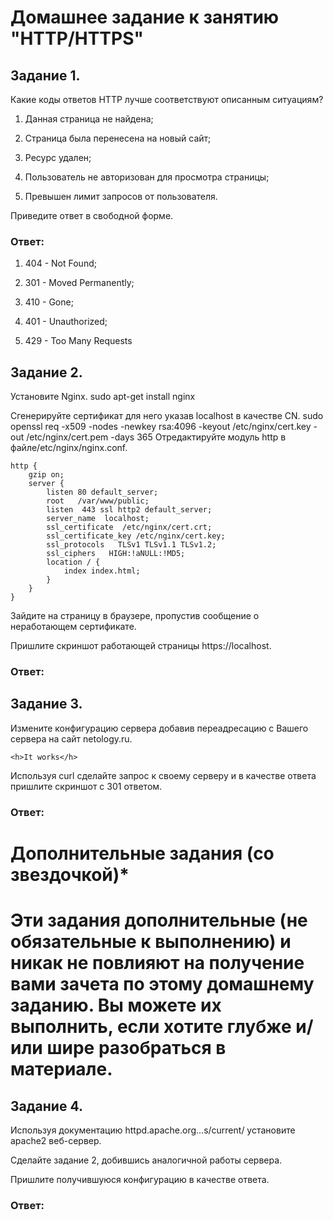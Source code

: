 # Домашнее задание к занятию "HTTP/HTTPS"

## Задание 1.

Какие коды ответов HTTP лучше соответствуют описанным ситуациям?

1) Данная страница не найдена;

2) Страница была перенесена на новый сайт;

3) Ресурс удален;

4) Пользователь не авторизован для просмотра страницы;

5) Превышен лимит запросов от пользователя.

Приведите ответ в свободной форме.


### Ответ: 

1) 404 - Not Found;

2) 301 - Moved Permanently;
3) 410 - Gone;

4) 401 - Unauthorized;

5) 429 - Too Many Requests



## Задание 2.

Установите Nginx.
sudo apt-get install nginx

Сгенерируйте сертификат для него указав localhost в качестве CN.
sudo openssl req -x509 -nodes -newkey rsa:4096 -keyout /etc/nginx/cert.key -out /etc/nginx/cert.pem -days 365
Отредактируйте модуль http в файле/etc/nginx/nginx.conf.

```
http {
    gzip on;
    server {
        listen 80 default_server;
        root   /var/www/public;
        listen  443 ssl http2 default_server;
        server_name  localhost;
        ssl_certificate  /etc/nginx/cert.crt;
        ssl_certificate_key /etc/nginx/cert.key;
        ssl_protocols   TLSv1 TLSv1.1 TLSv1.2;
        ssl_ciphers   HIGH:!aNULL:!MD5;
        location / {
            index index.html;
        }
    }
}
```

Зайдите на страницу в браузере, пропустив сообщение о неработающем сертификате.

Пришлите скриншот работающей страницы https://localhost.

### Ответ: 




## Задание 3.

Измените конфигурацию сервера добавив переадресацию c Вашего сервера на сайт netology.ru.

```
<h>It works</h>
```

Используя curl сделайте запрос к своему серверу и в качестве ответа пришлите скриншот с 301 ответом.

### Ответ: 




# Дополнительные задания (со звездочкой)*

# Эти задания дополнительные (не обязательные к выполнению) и никак не повлияют на получение вами зачета по этому домашнему заданию. Вы можете их выполнить, если хотите глубже и/или шире разобраться в материале.

## Задание 4.

Используя документацию httpd.apache.org...s/current/ установите apache2 веб-сервер.

Сделайте задание 2, добившись аналогичной работы сервера.

Пришлите получившуюся конфигурацию в качестве ответа.


### Ответ: 



